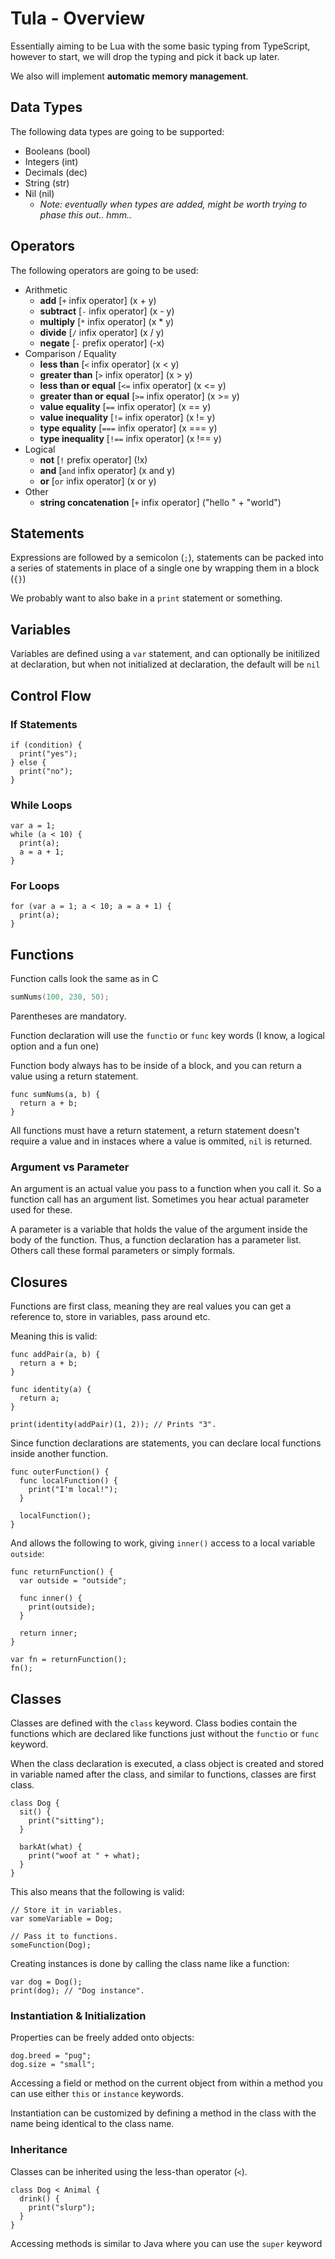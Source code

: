 # Tula - Overview

Essentially aiming to be Lua with the some basic typing from TypeScript, however to start, we will drop the typing and pick it back up later.

We also will implement **automatic memory management**.


## Data Types
The following data types are going to be supported:
  - Booleans (bool)
  - Integers (int)
  - Decimals (dec)
  - String (str)
  - Nil (nil) 
    - *Note: eventually when types are added, might be worth trying to phase this out.. hmm..*


## Operators
The following operators are going to be used:
  - Arithmetic
    - __add__ [`+` infix operator] (x + y)
    - __subtract__ [`-` infix operator] (x - y)
    - __multiply__ [`*` infix operator] (x * y)
    - __divide__ [`/` infix operator] (x / y)
    - __negate__ [`-` prefix operator] (-x)
  - Comparison / Equality
    - __less than__ [`<` infix operator] (x < y)
    - __greater than__ [`>` infix operator] (x > y)
    - __less than or equal__ [`<=` infix operator] (x <= y)
    - __greater than or equal__ [`>=` infix operator] (x >= y)
    - __value equality__ [`==` infix operator] (x == y)
    - __value inequality__ [`!=` infix operator] (x != y)
    - __type equality__ [`===` infix operator] (x === y)
    - __type inequality__ [`!==` infix operator] (x !== y)
  - Logical
    - __not__ [`!` prefix operator] (!x)
    - __and__ [`and` infix operator] (x and y)
    - __or__ [`or` infix operator] (x or y)
  - Other
    - __string concatenation__ [`+` infix operator] ("hello " + "world")


## Statements
Expressions are followed by a semicolon (`;`), statements can be packed into a series of statements in place of a single one by wrapping them in a block (`{}`)

We probably want to also bake in a `print` statement or something.


## Variables
Variables are defined using a `var` statement, and can optionally be initilized at declaration, but when not initialized at declaration, the default will be `nil`


## Control Flow

### If Statements
```
if (condition) {
  print("yes");
} else {
  print("no");
}
```

### While Loops
```
var a = 1;
while (a < 10) {
  print(a);
  a = a + 1;
}
```

### For Loops
```
for (var a = 1; a < 10; a = a + 1) {
  print(a);
}
```


## Functions
Function calls look the same as in C
```c
sumNums(100, 230, 50);
```

Parentheses are mandatory.

Function declaration will use the `functio` or `func` key words (I know, a logical option and a fun one)

Function body always has to be inside of a block, and you can return a value using a return statement.
```
func sumNums(a, b) {
  return a + b;
}
```

All functions must have a return statement, a return statement doesn't require a value and in instaces where a value is ommited, `nil` is returned.

### Argument vs Parameter
An argument is an actual value you pass to a function when you call it. So a function call has an argument list. Sometimes you hear actual parameter used for these.

A parameter is a variable that holds the value of the argument inside the body of the function. Thus, a function declaration has a parameter list. Others call these formal parameters or simply formals.


## Closures
Functions are first class, meaning they are real values you can get a reference to, store in variables, pass around etc.

Meaning this is valid:
```
func addPair(a, b) {
  return a + b;
}

func identity(a) {
  return a;
}

print(identity(addPair)(1, 2)); // Prints "3".
```

Since function declarations are statements, you can declare local functions inside another function.
```
func outerFunction() {
  func localFunction() {
    print("I'm local!");
  }

  localFunction();
}
```

And allows the following to work, giving `inner()` access to a local variable `outside`:
```
func returnFunction() {
  var outside = "outside";

  func inner() {
    print(outside);
  }

  return inner;
}

var fn = returnFunction();
fn();
```


## Classes
Classes are defined with the `class` keyword. Class bodies contain the functions which are declared like functions just without the `functio` or `func` keyword.

When the class declaration is executed, a class object is created and stored in variable named after the class, and similar to functions, classes are first class.
```
class Dog {
  sit() {
    print("sitting");
  }

  barkAt(what) {
    print("woof at " + what);
  }
}
```

This also means that the following is valid:
```
// Store it in variables.
var someVariable = Dog;

// Pass it to functions.
someFunction(Dog);
```

Creating instances is done by calling the class name like a function:
```
var dog = Dog();
print(dog); // "Dog instance".
```

### Instantiation & Initialization
Properties can be freely added onto objects:
```
dog.breed = "pug";
dog.size = "small";
```

Accessing a field or method on the current object from within a method you can use either `this` or `instance` keywords.

Instantiation can be customized by defining a method in the class with the name being identical to the class name.


### Inheritance
Classes can be inherited using the less-than operator (`<`).
```
class Dog < Animal {
  drink() {
    print("slurp");
  }
}
```

Accessing methods is similar to Java where you can use the `super` keyword